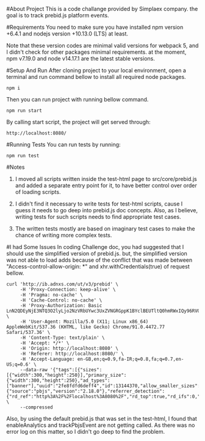 #About Project
This is a code challange provided by Simplaex company. the goal is to track prebid.js platform events.

#Requirements
You need to make sure you have installed npm version +6.4.1 and nodejs version +10.13.0 (LTS) at least.

Note that these version codes are minimal valid versions for webpack 5, and I didn't check for
other packages minimal requirements. at the moment, npm v7.19.0 and node v14.17.1 are the latest
stable versions.

#Setup And Run
After cloning project to your local environment, open a terminal
and run command bellow to install all required node packages.

```
npm i
```
 
Then you can run project with running bellow command.

```
npm run start
```

By calling start script, the project will get served through:

```
http://localhost:8080/
```


#Running Tests
You can run tests by running:

```
npm run test
```

#Notes
1. I moved all scripts written inside the test-html page to src/core/prebid.js and added a separate
entry point for it, to have better control over order of loading scripts.

2. I didn't find it necessary to write tests for test-html scripts, cause I guess it needs to go deep
into prebid.js doc concepts. Also, as I believe, writing tests for such scripts needs to find appropriate
test cases.

3. The written tests mostly are based on imaginary test cases to make the chance of writing more complex tests.

#I had Some Issues
In coding Challenge doc, you had suggested that I should use the simplified version of prebid.js.
but, the simplified version was not able to load adds because of the conflict that was made between
"Access-control-allow-origin: *" and xhr.withCredentials(true) of request bellow.

```
curl 'http://ib.adnxs.com/ut/v3/prebid' \
     -H 'Proxy-Connection: keep-alive' \
     -H 'Pragma: no-cache' \
     -H 'Cache-Control: no-cache' \
     -H 'Proxy-Authorization: Basic LnN2QDEyNjE3NTQ3O2lyLjo2NzVRbUYwc3UxZVNGRGppK1BYclBEUTltQ0hmRWxIQy96RVQ5cUwyN01RPQ==' \
     -H 'User-Agent: Mozilla/5.0 (X11; Linux x86_64) AppleWebKit/537.36 (KHTML, like Gecko) Chrome/91.0.4472.77 Safari/537.36' \
     -H 'Content-Type: text/plain' \
     -H 'Accept: */*' \
     -H 'Origin: http://localhost:8080' \
     -H 'Referer: http://localhost:8080/' \
     -H 'Accept-Language: en-GB,en;q=0.9,fa-IR;q=0.8,fa;q=0.7,en-US;q=0.6' \
     --data-raw '{"tags":[{"sizes":[{"width":300,"height":250}],"primary_size":{"width":300,"height":250},"ad_types":["banner"],"uuid":"2fe8fdfd6deff4","id":13144370,"allow_smaller_sizes":false,"use_pmt_rule":false,"prebid":true,"disable_psa":true}],"sdk":{"source":"pbjs","version":"2.18.0"},"referrer_detection":{"rd_ref":"http%3A%2F%2Flocalhost%3A8080%2F","rd_top":true,"rd_ifs":0,"rd_stk":"http%3A%2F%2Flocalhost%3A8080%2F"}}' \
     --compressed
```

Also, by using the default prebid.js that was set in the test-html, I found that enableAnalytics
and trackPbjsEvent are not getting called. As there was no error log on this matter, so I didn't
go deep to find the problem.

